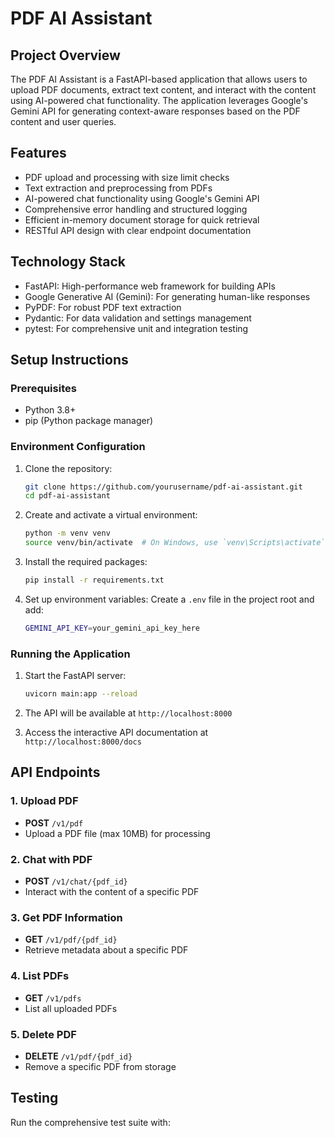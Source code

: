 # PDF AI Assistant

## Project Overview

The PDF AI Assistant is a FastAPI-based application that allows users to upload PDF documents, extract text content, and interact with the content using AI-powered chat functionality. The application leverages Google's Gemini API for generating context-aware responses based on the PDF content and user queries.

## Features

- PDF upload and processing with size limit checks
- Text extraction and preprocessing from PDFs
- AI-powered chat functionality using Google's Gemini API
- Comprehensive error handling and structured logging
- Efficient in-memory document storage for quick retrieval
- RESTful API design with clear endpoint documentation

## Technology Stack

- FastAPI: High-performance web framework for building APIs
- Google Generative AI (Gemini): For generating human-like responses
- PyPDF: For robust PDF text extraction
- Pydantic: For data validation and settings management
- pytest: For comprehensive unit and integration testing

## Setup Instructions

### Prerequisites

- Python 3.8+
- pip (Python package manager)

### Environment Configuration

1. Clone the repository:
   ```bash
   git clone https://github.com/yourusername/pdf-ai-assistant.git
   cd pdf-ai-assistant
   ```

2. Create and activate a virtual environment:
   ```bash
   python -m venv venv
   source venv/bin/activate  # On Windows, use `venv\Scripts\activate`
   ```

3. Install the required packages:
   ```bash
   pip install -r requirements.txt
   ```

4. Set up environment variables:
   Create a `.env` file in the project root and add:
   ```bash
   GEMINI_API_KEY=your_gemini_api_key_here
   ```

### Running the Application

1. Start the FastAPI server:
   ```bash
   uvicorn main:app --reload
   ```

2. The API will be available at `http://localhost:8000`
3. Access the interactive API documentation at `http://localhost:8000/docs`

## API Endpoints

### 1. Upload PDF
- **POST** `/v1/pdf`
- Upload a PDF file (max 10MB) for processing

### 2. Chat with PDF
- **POST** `/v1/chat/{pdf_id}`
- Interact with the content of a specific PDF

### 3. Get PDF Information
- **GET** `/v1/pdf/{pdf_id}`
- Retrieve metadata about a specific PDF

### 4. List PDFs
- **GET** `/v1/pdfs`
- List all uploaded PDFs

### 5. Delete PDF
- **DELETE** `/v1/pdf/{pdf_id}`
- Remove a specific PDF from storage

## Testing

Run the comprehensive test suite with: